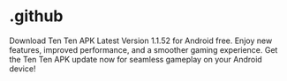 # .github
Download Ten Ten APK Latest Version 1.1.52 for Android free. Enjoy new features, improved performance, and a smoother gaming experience. Get the Ten Ten APK update now for seamless gameplay on your Android device!
